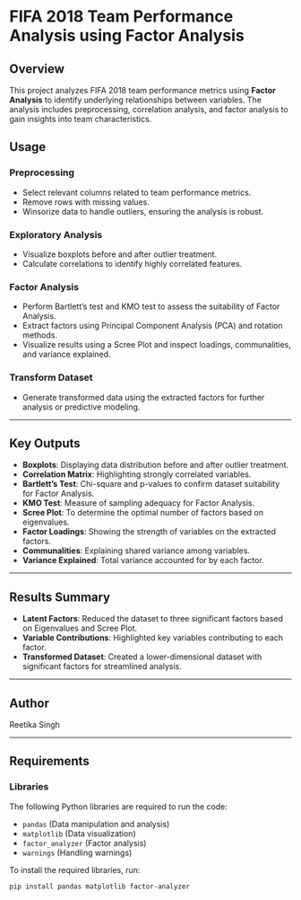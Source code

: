 # FIFA 2018 Team Performance Analysis using Factor Analysis

## Overview
This project analyzes FIFA 2018 team performance metrics using **Factor Analysis** to identify underlying relationships between variables. The analysis includes preprocessing, correlation analysis, and factor analysis to gain insights into team characteristics.
## Usage

### Preprocessing
- Select relevant columns related to team performance metrics.
- Remove rows with missing values.
- Winsorize data to handle outliers, ensuring the analysis is robust.

### Exploratory Analysis
- Visualize boxplots before and after outlier treatment.
- Calculate correlations to identify highly correlated features.

### Factor Analysis
- Perform Bartlett’s test and KMO test to assess the suitability of Factor Analysis.
- Extract factors using Principal Component Analysis (PCA) and rotation methods.
- Visualize results using a Scree Plot and inspect loadings, communalities, and variance explained.

### Transform Dataset
- Generate transformed data using the extracted factors for further analysis or predictive modeling.

---

## Key Outputs

- **Boxplots**: Displaying data distribution before and after outlier treatment.
- **Correlation Matrix**: Highlighting strongly correlated variables.
- **Bartlett’s Test**: Chi-square and p-values to confirm dataset suitability for Factor Analysis.
- **KMO Test**: Measure of sampling adequacy for Factor Analysis.
- **Scree Plot**: To determine the optimal number of factors based on eigenvalues.
- **Factor Loadings**: Showing the strength of variables on the extracted factors.
- **Communalities**: Explaining shared variance among variables.
- **Variance Explained**: Total variance accounted for by each factor.

---

## Results Summary

- **Latent Factors**: Reduced the dataset to three significant factors based on Eigenvalues and Scree Plot.
- **Variable Contributions**: Highlighted key variables contributing to each factor.
- **Transformed Dataset**: Created a lower-dimensional dataset with significant factors for streamlined analysis.


---

## Author
Reetika Singh

---

## Requirements

### Libraries
The following Python libraries are required to run the code:
- `pandas` (Data manipulation and analysis)
- `matplotlib` (Data visualization)
- `factor_analyzer` (Factor analysis)
- `warnings` (Handling warnings)

To install the required libraries, run:
```bash
pip install pandas matplotlib factor-analyzer

